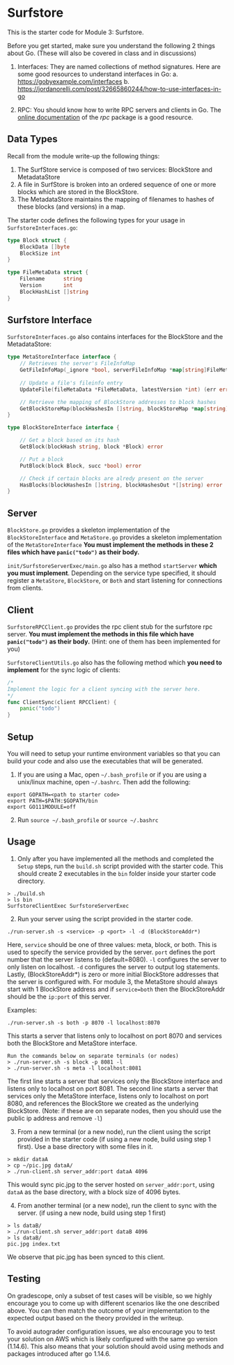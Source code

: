 # Surfstore

This is the starter code for Module 3: Surfstore. 

Before you get started, make sure you understand the following 2 things about Go. (These will also be covered in class and in discussions)
1. Interfaces: They are named collections of method signatures. Here are some good resources to understand interfaces in Go:
    a. https://gobyexample.com/interfaces
    b. https://jordanorelli.com/post/32665860244/how-to-use-interfaces-in-go

2. RPC: You should know how to write RPC servers and clients in Go. The [online documentation](https://golang.org/pkg/net/rpc/) of the *rpc* package is a good resource. 

## Data Types

Recall from the module write-up the following things:

1. The SurfStore service is composed of two services: BlockStore and MetadataStore 
2. A file in SurfStore is broken into an ordered sequence of one or more blocks which are stored in the BlockStore.
3. The MetadataStore maintains the mapping of filenames to hashes of these blocks (and versions) in a map.

The starter code defines the following types for your usage in `SurfstoreInterfaces.go`:

```go
type Block struct {
	BlockData []byte
	BlockSize int
}

type FileMetaData struct {
	Filename      string
	Version       int
	BlockHashList []string
}
```

## Surfstore Interface

`SurfstoreInterfaces.go` also contains interfaces for the BlockStore and the MetadataStore:

```go
type MetaStoreInterface interface {
	// Retrieves the server's FileInfoMap
	GetFileInfoMap(_ignore *bool, serverFileInfoMap *map[string]FileMetaData) error
	
	// Update a file's fileinfo entry
	UpdateFile(fileMetaData *FileMetaData, latestVersion *int) (err error)

	// Retrieve the mapping of BlockStore addresses to block hashes
	GetBlockStoreMap(blockHashesIn []string, blockStoreMap *map[string][]string) error
}

type BlockStoreInterface interface {

	// Get a block based on its hash
	GetBlock(blockHash string, block *Block) error

	// Put a block
	PutBlock(block Block, succ *bool) error

	// Check if certain blocks are alredy present on the server
	HasBlocks(blockHashesIn []string, blockHashesOut *[]string) error
}
```

## Server
`BlockStore.go` provides a skeleton implementation of the `BlockStoreInterface` and `MetaStore.go` provides a skeleton implementation of the `MetaStoreInterface` 
**You must implement the methods in these 2 files which have `panic("todo")` as their body.**

`init/SurfstoreServerExec/main.go` also has a method `startServer` **which you must implement**. Depending on the service type specified, it should register a `MetaStore`, `BlockStore`, or `Both` and start listening for connections from clients.

## Client
`SurfstoreRPCClient.go` provides the rpc client stub for the surfstore rpc server. **You must implement the methods in this file which have `panic("todo")` as their body.** (Hint: one of them has been implemented for you) 

`SurfstoreClientUtils.go` also has the following method which **you need to implement** for the sync logic of clients:
```go
/*
Implement the logic for a client syncing with the server here.
*/
func ClientSync(client RPCClient) {
	panic("todo")
}
```
## Setup
You will need to setup your runtime environment variables so that you can build your code and also use the executables that will be generated.
1. If you are using a Mac, open `~/.bash_profile` or if you are using a unix/linux machine, open `~/.bashrc`. Then add the following:
```
export GOPATH=<path to starter code>
export PATH=$PATH:$GOPATH/bin
export GO111MODULE=off
```
2. Run `source ~/.bash_profile` or `source ~/.bashrc`
## Usage
1. Only after you have implemented all the methods and completed the `Setup` steps, run the `build.sh` script provided with the starter code. This should create 2 executables in the `bin` folder inside your starter code directory.
```shell
> ./build.sh
> ls bin
SurfstoreClientExec SurfstoreServerExec
```

2. Run your server using the script provided in the starter code.
```shell
./run-server.sh -s <service> -p <port> -l -d (BlockStoreAddr*)
```
Here, `service` should be one of three values: meta, block, or both. This is used to specify the service provided by the server. `port` defines the port number that the server listens to (default=8080). `-l` configures the server to only listen on localhost. `-d` configures the server to output log statements. Lastly, (BlockStoreAddr\*) is zero or more initial BlockStore addresses that the server is configured with. For module 3, the MetaStore should always start with 1 BlockStore address and if `service=both` then the BlockStoreAddr should be the `ip:port` of this server.

Examples:
```shell
./run-server.sh -s both -p 8070 -l localhost:8070
```
This starts a server that listens only to localhost on port 8070 and services both the BlockStore and MetaStore interface.

```shell
Run the commands below on separate terminals (or nodes)
> ./run-server.sh -s block -p 8081 -l
> ./run-server.sh -s meta -l localhost:8081
```
The first line starts a server that services only the BlockStore interface and listens only to localhost on port 8081. The second line starts a server that services only the MetaStore interface, listens only to localhost on port 8080, and references the BlockStore we created as the underlying BlockStore. (Note: if these are on separate nodes, then you should use the public ip address and remove `-l`)

3. From a new terminal (or a new node), run the client using the script provided in the starter code (if using a new node, build using step 1 first). Use a base directory with some files in it.
```shell
> mkdir dataA
> cp ~/pic.jpg dataA/ 
> ./run-client.sh server_addr:port dataA 4096
```
This would sync pic.jpg to the server hosted on `server_addr:port`, using `dataA` as the base directory, with a block size of 4096 bytes.

4. From another terminal (or a new node), run the client to sync with the server. (if using a new node, build using step 1 first)
```shell
> ls dataB/
> ./run-client.sh server_addr:port dataB 4096
> ls dataB/
pic.jpg index.txt
```
We observe that pic.jpg has been synced to this client.

## Testing 
On gradescope, only a subset of test cases will be visible, so we highly encourage you to come up with different scenarios like the one described above. You can then match the outcome of your implementation to the expected output based on the theory provided in the writeup.

To avoid autograder configuration issues, we also encourage you to test your solution on AWS which is likely configured with the same go version (1.14.6). This also means that your solution should avoid using methods and packages introduced after go 1.14.6.

